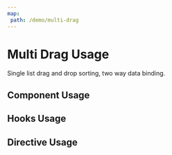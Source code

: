 ```yaml
---
map:
 path: /demo/multi-drag
---
```


# Multi Drag Usage

Single list drag and drop sorting, two way data binding.

## Component Usage

<demo src="./demo.vue"
title="Component usage"
desc="Use components to complete drag and drop sorting">
</demo>


## Hooks Usage
<demo src="./hooks.vue"
title="hooks usage"
desc="Use hooks to complete drag and drop sorting">
</demo>


## Directive Usage

<demo src="./directive.vue"
title="directive use"
desc="使用指令完成拖拽排序">
</demo>
